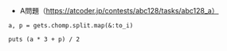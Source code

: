 - A問題（https://atcoder.jp/contests/abc128/tasks/abc128_a）

```
a, p = gets.chomp.split.map(&:to_i)

puts (a * 3 + p) / 2
```
